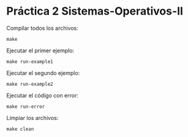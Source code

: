 # Práctica 2 Sistemas-Operativos-II

Compilar todos los archivos:
    
    make

Ejecutar el primer ejemplo:

    make run-example1

Ejecutar el segundo ejemplo:

    make run-example2

Ejecutar el código con error:

    make run-error

Limpiar los archivos:

    make clean
